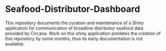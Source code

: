 # Seafood-Distributor-Dashboard
This repository documents the curation and maintenance of a Shiny application for communication of broadline distributor seafood data provided by Circana. Work on this shiny application predates the creation of this repository by some months, thus its early documentation is not available. 
